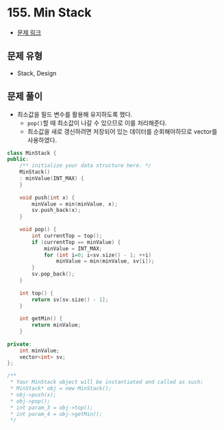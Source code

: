 # 155. Min Stack
- [문제 링크](https://leetcode.com/problems/min-stack/)

## 문제 유형
- Stack, Design

## 문제 풀이
- 최소값을 필드 변수를 활용해 유지하도록 했다.
    - `pop()`할 때 최소값이 나갈 수 있으므로 이를 처리해준다.
    - 최소값을 새로 갱신하려면 저장되어 있는 데이터를 순회해야하므로 vector를 사용하였다.

```c++
class MinStack {
public:
    /** initialize your data structure here. */
    MinStack() 
    : minValue(INT_MAX) {
    }
    
    void push(int x) {
        minValue = min(minValue, x);
        sv.push_back(x);
    }
    
    void pop() {
        int currentTop = top();
        if (currentTop == minValue) {
            minValue = INT_MAX;
            for (int i=0; i<sv.size() - 1; ++i)
                minValue = min(minValue, sv[i]);
        }
        sv.pop_back();
    }
    
    int top() {
        return sv[sv.size() - 1];
    }
    
    int getMin() {
        return minValue;
    }
    
private:
    int minValue;
    vector<int> sv;
};

/**
 * Your MinStack object will be instantiated and called as such:
 * MinStack* obj = new MinStack();
 * obj->push(x);
 * obj->pop();
 * int param_3 = obj->top();
 * int param_4 = obj->getMin();
 */
 ```